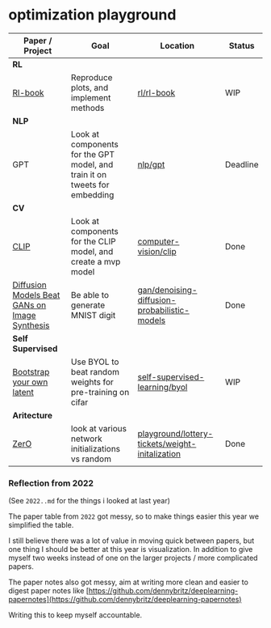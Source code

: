 # optimization playground


| **Paper / Project**                                                                   | **Goal**                                                                   | **Location**                                                                                         | **Status** |
| ------------------------------------------------------------------------------------- | -------------------------------------------------------------------------- | ---------------------------------------------------------------------------------------------------- | ---------- |
| **RL**                                                                                |                                                                            |                                                                                                      |            |
| [Rl-book](http://incompleteideas.net/book/the-book.html)                              | Reproduce plots, and implement methods                                     | [rl/rl-book](./rl/rl-book/)                                                                          | WIP        |
| **NLP**                                                                               |                                                                            |                                                                                                      |            |
| GPT                                                                                   | Look at components for the GPT model, and train it on tweets for embedding | [nlp/gpt](./nlp/gpt)                                                                                 | Deadline   |
| **CV**                                                                                |                                                                            |                                                                                                      |            |
| [CLIP](https://openai.com/blog/clip/)                                                 | Look at components for the CLIP model, and create a mvp model              | [computer-vision/clip](./computer-vision/clip/)                                                      | Done       |
| [Diffusion Models Beat GANs on Image Synthesis](https://arxiv.org/pdf/2105.05233.pdf) | Be able to generate MNIST digit                                            | [gan/denoising-diffusion-probabilistic-models](./gan/denoising-diffusion-probabilistic-models)       | Done       |
| **Self Supervised**                                                                   |                                                                            |                                                                                                      |            |
| [Bootstrap your own latent](https://arxiv.org/abs/2006.07733)                         | Use BYOL to beat random weights for pre-training on cifar                  | [self-supervised-learning/byol](./self-supervised-learning/byol)                                     | WIP        |
| **Aritecture**                                                                        |                                                                            |                                                                                                      |            |
| [ZerO](https://arxiv.org/abs/2110.12661)                                              | look at various network initializations vs random                          | [playground/lottery-tickets/weight-initalization](./playground/lottery-tickets/weight-initalization) | Done        |


### Reflection from 2022
(See `2022..md` for the things i looked at last year)

The paper table from `2022` got messy, so to make things easier this year we simplified the table.

I still believe there was a lot of value in moving quick between papers, but one thing I should be better at this year is visualization. In addition to give myself two weeks instead of one on the larger projects / more complicated papers.

The paper notes also got messy, aim at writing more clean and easier to digest paper notes like [https://github.com/dennybritz/deeplearning-papernotes](https://github.com/dennybritz/deeplearning-papernotes)

Writing this to keep myself accountable.

